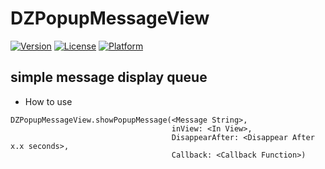 # DZPopupMessageView

[![Version](https://img.shields.io/cocoapods/v/DZPopupMessageView.svg?style=flat)](http://cocoapods.org/pods/DZPopupMessageView)
[![License](https://img.shields.io/cocoapods/l/DZPopupMessageView.svg?style=flat)](http://cocoapods.org/pods/DZPopupMessageView)
[![Platform](https://img.shields.io/cocoapods/p/DZPopupMessageView.svg?style=flat)](http://cocoapods.org/pods/DZPopupMessageView)

## simple message display queue

- How to use

```
DZPopupMessageView.showPopupMessage(<Message String>, 
                                    inView: <In View>, 
                                    DisappearAfter: <Disappear After x.x seconds>, 
                                    Callback: <Callback Function>)
```